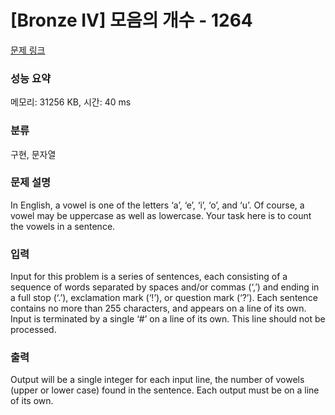 # [Bronze IV] 모음의 개수 - 1264 

[문제 링크](https://www.acmicpc.net/problem/1264) 

### 성능 요약

메모리: 31256 KB, 시간: 40 ms

### 분류

구현, 문자열

### 문제 설명

<p>In English, a vowel is one of the letters ‘a’, ‘e’, ‘i’, ‘o’, and ‘u’. Of course, a vowel may be uppercase as well as lowercase. Your task here is to count the vowels in a sentence.</p>

### 입력 

 <p>Input for this problem is a series of sentences, each consisting of a sequence of words separated by spaces and/or commas (‘,’) and ending in a full stop (‘.’), exclamation mark (‘!’), or question mark (‘?’). Each sentence contains no more than 255 characters, and appears on a line of its own. Input is terminated by a single ‘#’ on a line of its own. This line should not be processed.</p>

### 출력 

 <p>Output will be a single integer for each input line, the number of vowels (upper or lower case) found in the sentence. Each output must be on a line of its own.</p>

